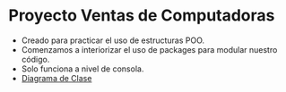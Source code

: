 # Proyecto Ventas de Computadoras

- Creado para practicar el uso de estructuras POO.
- Comenzamos a interiorizar el uso de packages para modular nuestro código.
- Solo funciona a nivel de consola.
- [Diagrama de Clase](https://github.com/cTapiaDev/ventas_computadoras_java/blob/main/src/diagrama/Digrama_ventas_pc.png)
